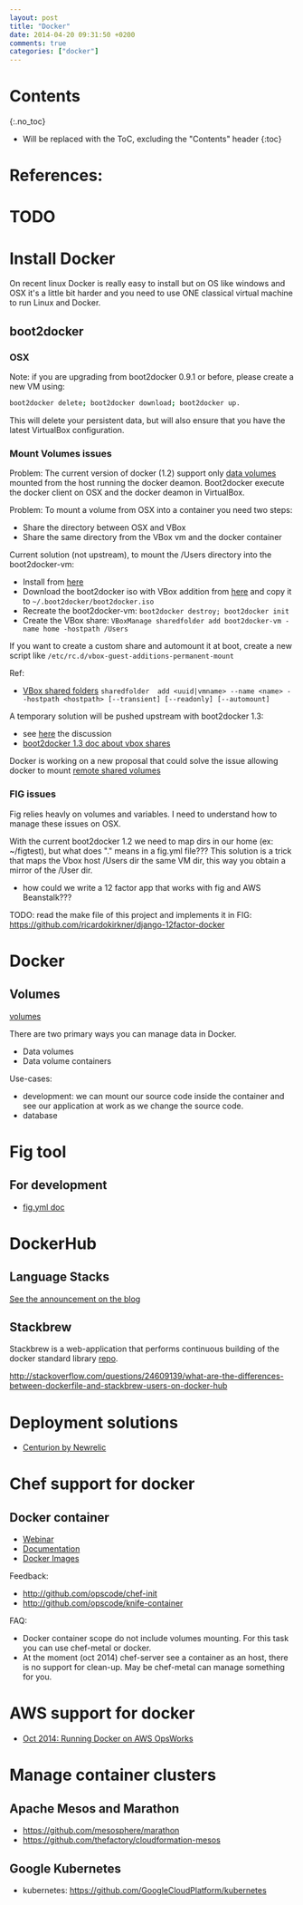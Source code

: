 ```yaml
---
layout: post
title: "Docker"
date: 2014-04-20 09:31:50 +0200
comments: true
categories: ["docker"]
---
```


# Contents
{:.no_toc}

* Will be replaced with the ToC, excluding the "Contents" header
{:toc}


# References:


# TODO

# Install Docker
On recent linux Docker is really easy to install but on OS like
windows and OSX it's a little bit harder and you need to use ONE classical virtual machine to run Linux and Docker.

## boot2docker

### OSX

Note: if you are upgrading from boot2docker 0.9.1 or before, please create a new VM using:

~~~bash
boot2docker delete; boot2docker download; boot2docker up.
~~~

This will delete your persistent data, but will also ensure that you have the latest VirtualBox configuration.



### Mount Volumes issues
Problem: The current version of docker (1.2) support only [data volumes](https://docs.docker.com/userguide/dockervolumes/) mounted from the host running the docker deamon. Boot2docker execute the docker client on OSX and the docker deamon in VirtualBox.

Problem: To mount a volume from OSX into a container you need two steps:

* Share the directory between OSX and VBox
* Share the same directory from the VBox vm and the docker container

Current solution (not upstream), to mount the /Users directory into the
boot2docker-vm:

* Install from [here](http://boot2docker.io/)
* Download the boot2docker iso with VBox addition from [here](https://medium.com/boot2docker-lightweight-linux-for-docker/boot2docker-together-with-virtualbox-guest-additions-da1e3ab2465c) and copy it to `~/.boot2docker/boot2docker.iso`
* Recreate the boot2docker-vm:  `boot2docker destroy; boot2docker init`
* Create the VBox share: `VBoxManage sharedfolder add boot2docker-vm -name home -hostpath /Users`

If you want to create a custom share and automount it at boot, create a
new script like `/etc/rc.d/vbox-guest-additions-permanent-mount`

Ref:

* [VBox shared folders](https://www.virtualbox.org/manual/ch04.html#sharedfolders)
`sharedfolder  add <uuid|vmname> --name <name> --hostpath <hostpath> [--transient] [--readonly] [--automount]`

A temporary solution will be pushed upstream with boot2docker 1.3:

* see [here](https://github.com/boot2docker/boot2docker/pull/534) the
discussion
* [boot2docker 1.3 doc about vbox shares](https://github.com/boot2docker/boot2docker#virtualbox-guest-additions)

Docker is working on a new proposal that could solve the issue allowing
docker to mount [remote shared volumes](https://github.com/docker/docker/issues/7249)

### FIG issues
Fig relies heavly on volumes and variables. I need to understand how to
manage these issues on OSX.

With the current boot2docker 1.2 we need to map dirs in our home (ex:
~/figtest), but what does "." means in a fig.yml file??? This solution
is a trick that maps the Vbox host /Users dir the same VM dir, this way
you obtain a mirror of the /User dir.

* how could we write a 12 factor app that works with fig and AWS
Beanstalk??? 


TODO: read the make file of this project and implements it in FIG: https://github.com/ricardokirkner/django-12factor-docker



# Docker

## Volumes

[volumes](https://docs.docker.com/userguide/dockervolumes/) 

There are two primary ways you can manage data in Docker.

* Data volumes
* Data volume containers

Use-cases:

* development: we can mount our source code inside the container and see our application at work as we change the source code.
* database

# Fig tool

## For development

* [fig.yml doc](http://www.fig.sh/yml.html)

# DockerHub

## Language Stacks

[See the announcement on the blog](http://blog.docker.com/2014/09/docker-hub-official-repos-announcing-language-stacks/)

## Stackbrew

Stackbrew is a web-application that performs continuous building of the docker standard library [repo](https://github.com/docker-library/official-images/tree/master/stackbrew).

http://stackoverflow.com/questions/24609139/what-are-the-differences-between-dockerfile-and-stackbrew-users-on-docker-hub


# Deployment solutions

* [Centurion by Newrelic](https://github.com/newrelic/centurion)


# Chef support for docker


## Docker container

* [Webinar](https://www.getchef.com/blog/2014/09/10/webinar-recording-chef-for-containers/)
* [Documentation](http://docs.getchef.com/containers.html)
* [Docker Images](https://hub.docker.com/u/chef)

Feedback:

* http://github.com/opscode/chef-init
* http://github.com/opscode/knife-container

FAQ:

* Docker container scope do not include volumes mounting. For this task
you can use chef-metal or docker.
* At the moment (oct 2014) chef-server see a container as an host, there is no
support for clean-up. May be chef-metal can manage something for you.

# AWS support for docker

* [Oct 2014: Running Docker on AWS OpsWorks](http://blogs.aws.amazon.com/application-management/post/Tx2FPK7NJS5AQC5/Running-Docker-on-AWS-OpsWorks)


# Manage container clusters

## Apache Mesos and Marathon
* https://github.com/mesosphere/marathon
* https://github.com/thefactory/cloudformation-mesos

## Google Kubernetes
* kubernetes: https://github.com/GoogleCloudPlatform/kubernetes

